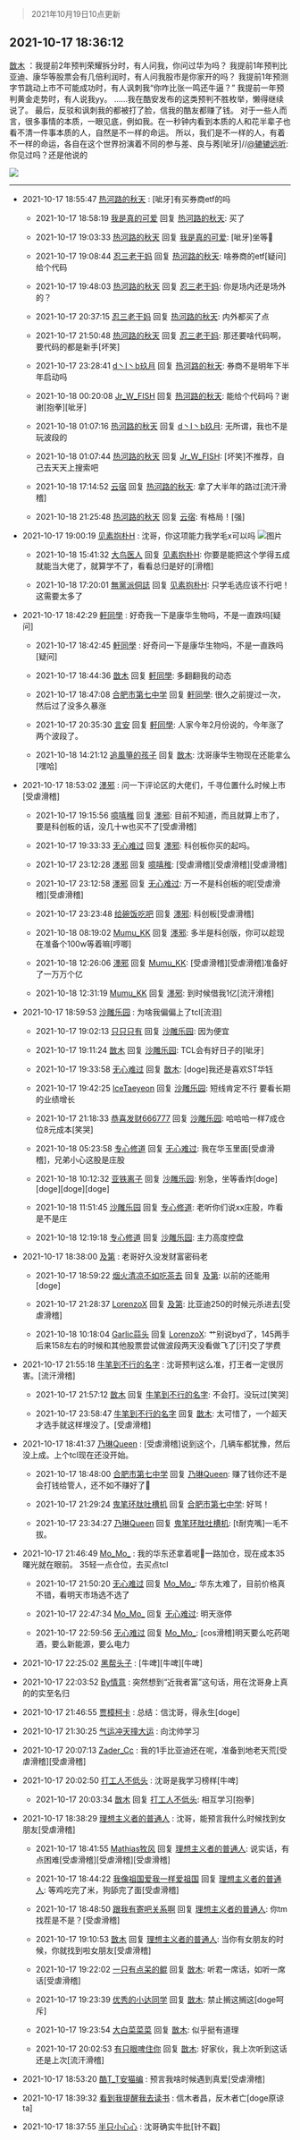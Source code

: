 > 2021年10月19日10点更新
<link rel="stylesheet" href="https://cdn.jsdelivr.net/gh/taotie6/sampleJSON@main/css/photo_show.css">
<meta name="referrer" content="no-referrer" />


 ## 2021-10-17 18:36:12 

 [㪚木](https://www.coolapk.com/feed/30754300?shareKey=MmJlMzU2ODhkN2U1NjE2YzAyNDc~) ：我提前2年预判荣耀拆分时，有人问我，你问过华为吗？
我提前1年预判比亚迪、康华等股票会有几倍利润时，有人问我股市是你家开的吗？
我提前1年预测字节跳动上市不可能成功时，有人讽刺我“你咋比张一鸣还牛逼？”
我提前一年预判黄金走势时，有人说我yy。
……我在酷安发布的这类预判不胜枚举<!--break-->，懒得继续说了。
最后，反驳和讽刺我的都被打了脸，信我的酷友都赚了钱。
对于一些人而言，很多事情的本质，一眼见底，例如我。在一秒钟内看到本质的人和花半辈子也看不清一件事本质的人，自然是不一样的命运。
所以，我们是不一样的人，有着不一样的命运，各自在这个世界扮演着不同的参与差、良与莠[呲牙]//<a class="feed-link-uname" href="/u/辘辘远听">@辘辘远听</a>:你见过吗？还是他说的 

<div class="album">
<img class="img-item" src="https://image.coolapk.com/feed/2021/0126/07/1081091_9a2d85c2_7045_8108@672x378.gif" />
</div>

 ------- 

- 2021-10-17 18:55:47 [热河路的秋天](uid=4039760) : [呲牙]有买券商etf的吗 

    - 2021-10-17 18:58:19 [我是真的可爱](uid=731138) 回复 [热河路的秋天](uid=4039760): 买了 

    - 2021-10-17 19:03:33 [热河路的秋天](uid=4039760) 回复 [我是真的可爱](uid=731138): [呲牙]坐等🛫 

    - 2021-10-17 19:08:44 [忍三老干妈](uid=2094194) 回复 [热河路的秋天](uid=4039760): 啥券商的etf[疑问]给个代码 

    - 2021-10-17 19:48:03 [热河路的秋天](uid=4039760) 回复 [忍三老干妈](uid=2094194): 你是场内还是场外的？ 

    - 2021-10-17 20:37:15 [忍三老干妈](uid=2094194) 回复 [热河路的秋天](uid=4039760): 内外都买了点 

    - 2021-10-17 21:50:48 [热河路的秋天](uid=4039760) 回复 [忍三老干妈](uid=2094194): 那还要啥代码啊，要代码的都是新手[坏笑] 

    - 2021-10-17 23:28:41 [d丶I丶b玖月](uid=2952537) 回复 [热河路的秋天](uid=4039760): 券商不是明年下半年启动吗 

    - 2021-10-18 00:20:08 [Jr_W_FISH](uid=444123) 回复 [热河路的秋天](uid=4039760): 能给个代码吗？谢谢[抱拳][呲牙] 

    - 2021-10-18 01:07:16 [热河路的秋天](uid=4039760) 回复 [d丶I丶b玖月](uid=2952537): 无所谓，我也不是玩波段的 

    - 2021-10-18 01:07:44 [热河路的秋天](uid=4039760) 回复 [Jr_W_FISH](uid=444123): [坏笑]不推荐，自己去天天上搜索吧 

    - 2021-10-18 17:14:52 [云宿](uid=1369078) 回复 [热河路的秋天](uid=4039760): 拿了大半年的路过[流汗滑稽] 

    - 2021-10-18 21:25:48 [热河路的秋天](uid=4039760) 回复 [云宿](uid=1369078): 有格局！[强] 

- 2021-10-17 19:00:19 [见素抱朴H](uid=1014158) : 沈哥，你这项能力我学毛x可以吗 ![图片](https://image.coolapk.com/feed/2021/0927/14/1081091_b4dd80d6_3078_4613@272x177.png)

    - 2021-10-18 15:41:32 [大鸟医人](uid=1511304) 回复 [见素抱朴H](uid=1014158): 你要是能把这个学得五成就能当大佬了，就算学不了，看看总归是好的[滑稽] 

    - 2021-10-18 17:20:01 [無黨派侗誌](uid=963651) 回复 [见素抱朴H](uid=1014158): 只学毛选应该不行吧！    这需要太多了 

- 2021-10-17 18:42:29 [軒同學](uid=882039) : 好奇我一下是康华生物吗，不是一直跌吗[疑问] 

    - 2021-10-17 18:42:45 [軒同學](uid=882039) : 好奇问一下是康华生物吗，不是一直跌吗[疑问] 

    - 2021-10-17 18:44:36 [㪚木](uid=1081091) 回复 [軒同學](uid=882039): 多翻翻我的动态 

    - 2021-10-17 18:47:08 [合肥市第七中学](uid=3597151) 回复 [軒同學](uid=882039): 很久之前提过一次，然后过了没多久暴涨 

    - 2021-10-17 20:35:30 [言安](uid=2043658) 回复 [軒同學](uid=882039): 人家今年2月份说的，今年涨了两个波段了。 

    - 2021-10-18 14:21:12 [追風箏的孩子](uid=783549) 回复 [㪚木](uid=1081091): 沈哥康华生物现在还能拿么[嘿哈] 

- 2021-10-17 18:53:02 [濹邪](uid=1210426) : 问一下评论区的大佬们，千寻位置什么时候上市[受虐滑稽] 

    - 2021-10-17 19:15:56 [噫嘻稚](uid=3140341) 回复 [濹邪](uid=1210426): 目前不知道，而且就算上市了，要是科创板的话，没几十w也买不了[受虐滑稽] 

    - 2021-10-17 19:33:33 [无心难过](uid=3681127) 回复 [濹邪](uid=1210426): 科创板你买的起吗。 

    - 2021-10-17 23:12:28 [濹邪](uid=1210426) 回复 [噫嘻稚](uid=3140341): [受虐滑稽][受虐滑稽][受虐滑稽] 

    - 2021-10-17 23:12:58 [濹邪](uid=1210426) 回复 [无心难过](uid=3681127): 万一不是科创板的呢[受虐滑稽][受虐滑稽] 

    - 2021-10-17 23:23:48 [给碗饭吃吧](uid=696402) 回复 [濹邪](uid=1210426): 科创板[受虐滑稽] 

    - 2021-10-18 08:19:02 [Mumu_KK](uid=1355663) 回复 [濹邪](uid=1210426): 多半是科创版，你可以趁现在准备个100w等着嘛[哼唧] 

    - 2021-10-18 12:26:06 [濹邪](uid=1210426) 回复 [Mumu_KK](uid=1355663): [受虐滑稽][受虐滑稽]准备好了一万万个亿 

    - 2021-10-18 12:31:19 [Mumu_KK](uid=1355663) 回复 [濹邪](uid=1210426): 到时候借我1亿[流汗滑稽] 

- 2021-10-17 18:59:53 [沙雕乐园](uid=2447129) : 为啥我偏偏上了tcl[流泪] 

    - 2021-10-17 19:02:13 [只只只有](uid=2467028) 回复 [沙雕乐园](uid=2447129): 因为便宜 

    - 2021-10-17 19:11:24 [㪚木](uid=1081091) 回复 [沙雕乐园](uid=2447129): TCL会有好日子的[呲牙] 

    - 2021-10-17 19:33:58 [无心难过](uid=3681127) 回复 [㪚木](uid=1081091): [doge]我还是喜欢ST华钰 

    - 2021-10-17 19:42:25 [IceTaeyeon](uid=2789926) 回复 [沙雕乐园](uid=2447129): 短线肯定不行 要看长期的业绩增长 

    - 2021-10-17 21:18:33 [恭喜发财666777](uid=3521469) 回复 [沙雕乐园](uid=2447129): 哈哈哈一样7成仓位8元成本[笑哭] 

    - 2021-10-18 05:23:58 [专心修道](uid=3218687) 回复 [无心难过](uid=3681127): 我在华玉里面[受虐滑稽]，兄弟小心这股是庄股 

    - 2021-10-18 10:12:32 [亚铁离子](uid=2220712) 回复 [沙雕乐园](uid=2447129): 别急，坐等香炸[doge][doge][doge][doge] 

    - 2021-10-18 11:51:45 [沙雕乐园](uid=2447129) 回复 [专心修道](uid=3218687): 老听你们说xx庄股，咋看是不是庄 

    - 2021-10-18 12:19:18 [专心修道](uid=3218687) 回复 [沙雕乐园](uid=2447129): 主力高度控盘 

- 2021-10-17 18:38:00 [及第](uid=1119990) : 老哥好久没发财富密码老 

    - 2021-10-17 18:59:22 [烟火清凉不如吃茶去](uid=4279524) 回复 [及第](uid=1119990): 以前的还能用[doge] 

    - 2021-10-17 21:28:37 [LorenzoX](uid=645650) 回复 [及第](uid=1119990): 比亚迪250的时候元杀进去[受虐滑稽] 

    - 2021-10-18 10:18:04 [Garlic蒜头](uid=473445) 回复 [LorenzoX](uid=645650): 艹别说byd了，145两手后来158左右的时候和其他股票尝试做波段两天没看做飞了[汗]交了学费 

- 2021-10-17 21:55:18 [牛笔到不行的名字](uid=2374460) : 沈哥预判这么准，打王者一定很厉害。[流汗滑稽] 

    - 2021-10-17 21:57:12 [㪚木](uid=1081091) 回复 [牛笔到不行的名字](uid=2374460): 不会打。没玩过[笑哭] 

    - 2021-10-17 23:58:47 [牛笔到不行的名字](uid=2374460) 回复 [㪚木](uid=1081091): 太可惜了，一个超天才选手就这样埋没了。[受虐滑稽] 

- 2021-10-17 18:41:37 [乃琳Queen](uid=2370903) : [受虐滑稽]说到这个，几辆车都犹豫，然后没上成。上个tcl现在还没开始。 

    - 2021-10-17 18:48:00 [合肥市第七中学](uid=3597151) 回复 [乃琳Queen](uid=2370903): 赚了钱你还不是会打钱给管人，还不如不赚好了🥰 

    - 2021-10-17 21:29:24 [鬼笔环肽吐槽机](uid=5538134) 回复 [合肥市第七中学](uid=3597151): 好骂！ 

    - 2021-10-17 23:34:27 [乃琳Queen](uid=2370903) 回复 [鬼笔环肽吐槽机](uid=5538134): [t耐克嘴]一毛不拔。 

- 2021-10-17 21:46:49 [Mo_Mo_](uid=432865) : 我的华东还拿着呢🌝一路加仓，现在成本35  曙光就在眼前。
35轻一点仓位，去买点tcl 

    - 2021-10-17 21:50:20 [无心难过](uid=3681127) 回复 [Mo_Mo_](uid=432865): 华东太难了，目前价格真不错，看明天市场选不选了 

    - 2021-10-17 22:47:34 [Mo_Mo_](uid=432865) 回复 [无心难过](uid=3681127): 明天涨停 

    - 2021-10-17 22:59:56 [无心难过](uid=3681127) 回复 [Mo_Mo_](uid=432865): [cos滑稽]明天要么吃药喝酒，要么新能源，要么电力 

- 2021-10-17 22:25:02 [黑帮头子](uid=2838832) : [牛啤][牛啤][牛啤] 

- 2021-10-17 22:03:52 [By情意](uid=2227064) : 突然想到“近我者富”这句话，用在沈哥身上真的的实至名归 

- 2021-10-17 21:46:55 [贾樟柯卡](uid=4286768) : 总结：信沈哥，得永生[doge] 

- 2021-10-17 21:30:25 [气运冲天撞大运](uid=3158661) : 向沈帅学习 

- 2021-10-17 20:07:13 [Zader_Cc](uid=1453125) : 我的1手比亚迪还在呢，准备到地老天荒[受虐滑稽][受虐滑稽] 

- 2021-10-17 20:02:50 [打工人不低头](uid=1398190) : 沈哥是我学习榜样[牛啤] 

    - 2021-10-17 20:03:34 [㪚木](uid=1081091) 回复 [打工人不低头](uid=1398190): 相互学习[抱拳] 

- 2021-10-17 18:38:29 [理想主义者的普通人](uid=1708330) : 沈哥，能预言我什么时候找到女朋友[受虐滑稽] 

    - 2021-10-17 18:41:55 [Mathias牧风](uid=3535068) 回复 [理想主义者的普通人](uid=1708330): 说实话，有点困难[受虐滑稽][受虐滑稽][受虐滑稽] 

    - 2021-10-17 18:44:22 [我像祖国爱我一样爱祖国](uid=1149364) 回复 [理想主义者的普通人](uid=1708330): 等鸡吃完了米，狗舔完了面[受虐滑稽] 

    - 2021-10-17 18:48:50 [跟我有寄吧关系啊](uid=3974915) 回复 [理想主义者的普通人](uid=1708330): 你tm找茬是不是？[受虐滑稽] 

    - 2021-10-17 19:10:53 [㪚木](uid=1081091) 回复 [理想主义者的普通人](uid=1708330): 当你有女朋友的时候，你就找到啦女朋友[受虐滑稽] 

    - 2021-10-17 19:22:02 [一只有点呆的鲲](uid=5597843) 回复 [㪚木](uid=1081091): 听君一席话，如听一席话[受虐滑稽] 

    - 2021-10-17 19:23:39 [优秀的小达同学](uid=3114536) 回复 [㪚木](uid=1081091): 禁止搁这搁这[doge呵斥] 

    - 2021-10-17 19:23:54 [大白菜菜菜](uid=2081020) 回复 [㪚木](uid=1081091): 似乎挺有道理 

    - 2021-10-17 20:02:53 [有只眼啤住你](uid=4226102) 回复 [㪚木](uid=1081091): 好家伙，我上次听到这话还是上次[流汗滑稽] 

- 2021-10-17 18:53:20 [酷T_T安猫编](uid=3220399) : 预言我啥时候遇到真爱[受虐滑稽] 

- 2021-10-17 18:39:32 [看到我提醒我去读书](uid=2577914) : 信木者昌，反木者亡[doge原谅ta] 

- 2021-10-17 18:37:55 [半只小心心](uid=1559932) : 沈哥确实牛批[针不戳] 


